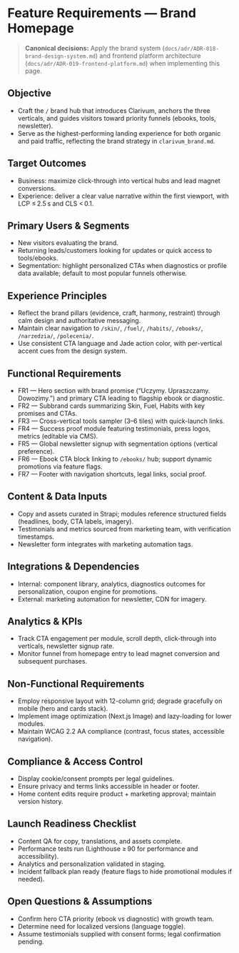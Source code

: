 # Feature Requirements — Brand Homepage

> **Canonical decisions:** Apply the brand system (`docs/adr/ADR-018-brand-design-system.md`) and frontend platform architecture (`docs/adr/ADR-019-frontend-platform.md`) when implementing this page.

## Objective
- Craft the `/` brand hub that introduces Clarivum, anchors the three verticals, and guides visitors toward priority funnels (ebooks, tools, newsletter).
- Serve as the highest-performing landing experience for both organic and paid traffic, reflecting the brand strategy in `clarivum_brand.md`.

## Target Outcomes
- Business: maximize click-through into vertical hubs and lead magnet conversions.
- Experience: deliver a clear value narrative within the first viewport, with LCP ≤ 2.5 s and CLS < 0.1.

## Primary Users & Segments
- New visitors evaluating the brand.
- Returning leads/customers looking for updates or quick access to tools/ebooks.
- Segmentation: highlight personalized CTAs when diagnostics or profile data available; default to most popular funnels otherwise.

## Experience Principles
- Reflect the brand pillars (evidence, craft, harmony, restraint) through calm design and authoritative messaging.
- Maintain clear navigation to `/skin/`, `/fuel/`, `/habits/`, `/ebooks/`, `/narzedzia/`, `/polecenia/`.
- Use consistent CTA language and Jade action color, with per-vertical accent cues from the design system.

## Functional Requirements
- FR1 — Hero section with brand promise (“Uczymy. Upraszczamy. Dowozimy.”) and primary CTA leading to flagship ebook or diagnostic.
- FR2 — Subbrand cards summarizing Skin, Fuel, Habits with key promises and CTAs.
- FR3 — Cross-vertical tools sampler (3–6 tiles) with quick-launch links.
- FR4 — Success proof module featuring testimonials, press logos, metrics (editable via CMS).
- FR5 — Global newsletter signup with segmentation options (vertical preference).
- FR6 — Ebook CTA block linking to `/ebooks/` hub; support dynamic promotions via feature flags.
- FR7 — Footer with navigation shortcuts, legal links, social proof.

## Content & Data Inputs
- Copy and assets curated in Strapi; modules reference structured fields (headlines, body, CTA labels, imagery).
- Testimonials and metrics sourced from marketing team, with verification timestamps.
- Newsletter form integrates with marketing automation tags.

## Integrations & Dependencies
- Internal: component library, analytics, diagnostics outcomes for personalization, coupon engine for promotions.
- External: marketing automation for newsletter, CDN for imagery.

## Analytics & KPIs
- Track CTA engagement per module, scroll depth, click-through into verticals, newsletter signup rate.
- Monitor funnel from homepage entry to lead magnet conversion and subsequent purchases.

## Non-Functional Requirements
- Employ responsive layout with 12-column grid; degrade gracefully on mobile (hero and cards stack).
- Implement image optimization (Next.js Image) and lazy-loading for lower modules.
- Maintain WCAG 2.2 AA compliance (contrast, focus states, accessible navigation).

## Compliance & Access Control
- Display cookie/consent prompts per legal guidelines.
- Ensure privacy and terms links accessible in header or footer.
- Home content edits require product + marketing approval; maintain version history.

## Launch Readiness Checklist
- Content QA for copy, translations, and assets complete.
- Performance tests run (Lighthouse ≥ 90 for performance and accessibility).
- Analytics and personalization validated in staging.
- Incident fallback plan ready (feature flags to hide promotional modules if needed).

## Open Questions & Assumptions
- Confirm hero CTA priority (ebook vs diagnostic) with growth team.
- Determine need for localized versions (language toggle).
- Assume testimonials supplied with consent forms; legal confirmation pending.
